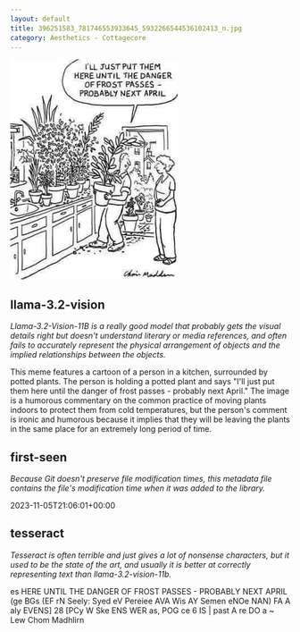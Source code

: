 ```yaml
---
layout: default
title: 396251583_781746553933645_5932266544536102413_n.jpg
category: Aesthetics - Cottagecore
---
```


<div markdown="0"><a href="396251583_781746553933645_5932266544536102413_n.jpg"><img class="photo" src="396251583_781746553933645_5932266544536102413_n.jpg" /></a>

<h2>llama-3.2-vision</h2>
<p><i>Llama-3.2-Vision-11B is a really good model that probably gets the visual details right but doesn't understand literary or media references, and often fails to accurately represent the physical arrangement of objects and the implied relationships between the objects.</i></p>
<p>This meme features a cartoon of a person in a kitchen, surrounded by potted plants. The person is holding a potted plant and says &quot;I&#x27;ll just put them here until the danger of frost passes - probably next April.&quot; The image is a humorous commentary on the common practice of moving plants indoors to protect them from cold temperatures, but the person&#x27;s comment is ironic and humorous because it implies that they will be leaving the plants in the same place for an extremely long period of time.</p>

<h2>first-seen</h2>
<p><i>Because Git doesn't preserve file modification times, this metadata file contains the file's modification time when it was added to the library.</i></p>
<p>2023-11-05T21:06:01+00:00</p>

<h2>tesseract</h2>
<p><i>Tesseract is often terrible and just gives a lot of nonsense characters, but it used to be the state of the art, and usually it is better at correctly representing text than llama-3.2-vision-11b.</i></p>
<p>es HERE UNTIL THE DANGER OF FROST PASSES - PROBABLY NEXT APRIL (ge BGs (EF rN Seely: Syed eV Pereiee AVA Wis AY Semen eNOe NAN) FA A aly EVENS] 28 [PCy W Ske ENS WER as, POG ce 6 IS | past A re DO a ~ Lew Chom Madhlirn</p>

</div>

